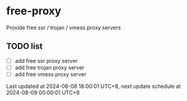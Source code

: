 
# free-proxy
Provide free ssr / trojan / vmess proxy servers


## TODO list
- [ ] add free ssr proxy server
- [ ] add free trojan proxy server
- [ ] add free vmess proxy server

Last updated at 2024-08-08 18:00:01 UTC+8, next update schedule at 2024-08-09 00:00:01 UTC+8


